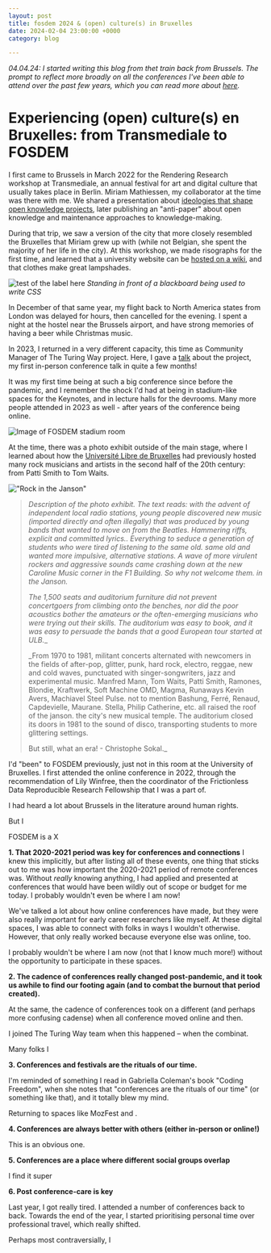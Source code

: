 ```yaml
---
layout: post
title: fosdem 2024 & (open) culture(s) in Bruxelles
date: 2024-02-04 23:00:00 +0000
category: blog

---
```


_04.04.24: I started writing this blog from thet train back from Brussels. The prompt to reflect more broadly on all the conferences I've been able to attend over the past few years, which you can read more about [here]()._ 

# Experiencing (open) culture(s) en Bruxelles: from Transmediale to FOSDEM

I first came to Brussels in March 2022 for the Rendering Research workshop at Transmediale, an annual festival for art and digital culture that usually takes place in Berlin. Miriam Mathiessen, my collaborator at the time was there with me. We shared a presentation about [ideologies that shape open knowledge projects](), later publishing an "anti-paper" about open knowledge and maintenance approaches to knowledge-making. 

During that trip, we saw a version of the city that more closely resembled the Bruxelles that Miriam grew up with (while not Belgian, she spent the majority of her life in the city). At this workshop, we made risographs for the first time, and learned that a university website can be [hosted on a wiki](https://wiki.erg.be/m/), and that clothes make great lampshades.

![test of the label here](https://hackmd-prod-images.s3-ap-northeast-1.amazonaws.com/uploads/upload_5ee36adc943ac92abf9f71c2aee53844.JPG?AWSAccessKeyId=AKIA3XSAAW6AWSKNINWO&Expires=1708703218&Signature=p2JCCkj1dHB19v2ptKnd6U5SVeo%3D)
_Standing in front of a blackboard being used to write CSS_

In December of that same year, my flight back to North America states from London was delayed for hours, then cancelled for the evening. I spent a night at the hostel near the Brussels airport, and have strong memories of having a beer while Christmas music.

In 2023, I returned in a very different capacity, this time as Community Manager of The Turing Way project. Here, I gave a [talk]() about the project, my first in-person conference talk in quite a few months! 

It was my first time being at such a big conference since before the pandemic, and I remember the shock I'd had at being in stadium-like spaces for the Keynotes, and in lecture halls for the devrooms. Many more people attended in 2023 as well - after years of the conference being online.

![Image of FOSDEM stadium room](https://hackmd-prod-images.s3-ap-northeast-1.amazonaws.com/uploads/upload_ffe71c71a49e76841082c0b6c9550e73.jpg?AWSAccessKeyId=AKIA3XSAAW6AWSKNINWO&Expires=1708703478&Signature=z1fA3XPhArFnPl9USAfHEat%2BAf0%3D)

At the time, there was a photo exhibit outside of the main stage, where I learned about how the [Université Libre de Bruxelles](https://en.wikipedia.org/wiki/Universit%C3%A9_Libre_de_Bruxelles) had previously hosted many rock musicians and artists in the second half of the 20th century: from Patti Smith to Tom Waits.

!["Rock in the Janson"](https://hackmd-prod-images.s3-ap-northeast-1.amazonaws.com/uploads/upload_7dc30968508beb7aec9b5ea970941420.jpg?AWSAccessKeyId=AKIA3XSAAW6AWSKNINWO&Expires=1708703309&Signature=o432qw86%2FtBVDeKWeWEsmbmTlZE%3D)
>_Description of the photo exhibit. The text reads: with the advent of independent local radio stations, young people discovered new music (imported directly and often illegally) that was produced by young bands that wanted to move on from the Beatles. Hammering riffs, explicit and committed lyrics.. Everything to seduce a generation of students who were tired of listening to the same old. same old and wanted more impulsive, alternative stations. A wave of more virulent rockers and aggressive sounds came crashing down at the new Caroline Music corner in the F1 Building. So why not welcome them. in the Janson._
>
>_The 1,500 seats and auditorium furniture did not prevent concertgoers from climbing onto the benches, nor did the poor acoustics bother the amateurs or the often-emerging musicians who were trying out their skills. The auditorium was easy to book, and it was easy to persuade the bands that a good European tour started at ULB.__
>
>_From 1970 to 1981, militant concerts alternated with newcomers in the fields of after-pop, glitter, punk, hard rock, electro, reggae, new and cold waves, punctuated with singer-songwriters, jazz and experimental music. Manfred Mann, Tom Waits, Patti Smith, Ramones, Blondie, Kraftwerk, Soft Machine OMD, Magma, Runaways Kevin Avers, Machiavel Steel Pulse. not to mention Bashung, Ferré, Renaud, Capdevielle, Maurane. Stella, Philip Catherine, etc. all raised the roof of the janson. the city's new musical temple. The auditorium closed its doors in 1981 to the sound of disco, transporting students to more glittering settings.
>
>But still, what an era! - Christophe Sokal._

I'd "been" to FOSDEM previously, just not in this room at the University of Bruxelles. I first attended the online conference in 2022, through the recommendation of Lily Winfree, then the coordinator of the Frictionless Data Reproducible Research Fellowship that I was a part of. 

I had heard a lot about Brussels in the literature around human rights. 

But I

FOSDEM is a X

**1. That 2020-2021 period was key for conferences and connections**
I knew this implicitly, but after listing all of these events, one thing that sticks out to me was how important the 2020-2021 period of remote conferences was. Without _really_ knowing anything, I had applied and presented at conferences that would have been wildly out of scope or budget for me today. I probably wouldn't even be where I am now!

We've talked a lot about how online conferences have made, but they were also really important for early career researchers like myself. At these digital spaces, I was able to connect with folks in ways I wouldn't otherwise. However, that only really worked because everyone else was online, too. 

I probably wouldn't be where I am now (not that I know much more!) without the opportunity to participate in these spaces.

**2. The cadence of conferences really changed post-pandemic, and it took us awhile to find our footing again (and to combat the burnout that period created).**

At the same, the cadence of conferences took on a different (and perhaps more confusing cadense) when all conference moved online and then.

I joined The Turing Way team when this happened – when the combinat.

Many folks I 

**3. Conferences and festivals are the rituals of our time.**

I'm reminded of something I read in Gabriella Coleman's book "Coding Freedom", when she notes that "conferences are the rituals of our time" (or something like that), and it totally blew my mind. 

Returning to spaces like MozFest and . 

**4. Conferences are always better with others (either in-person or online!)**

This is an obvious one.

**5. Conferences are a place where different social groups overlap**

I find it super 

**6. Post conference-care is key**

Last year, I got really tired. I attended a number of conferences back to back. Towards the end of the year, I started prioritising personal time over professional travel, which really shifted. 

Perhaps most contraversially, I

